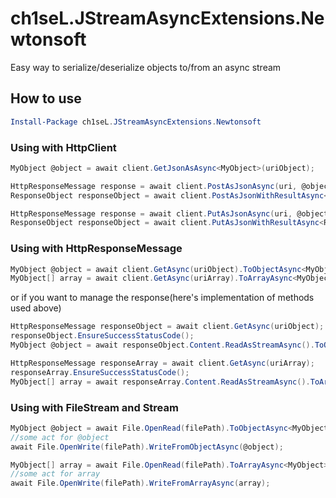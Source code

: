 # ch1seL.JStreamAsyncExtensions.Newtonsoft

Easy way to serialize/deserialize objects to/from an async stream

## How to use

```powershell
Install-Package ch1seL.JStreamAsyncExtensions.Newtonsoft
```

### Using with HttpClient

```c#
MyObject @object = await client.GetJsonAsAsync<MyObject>(uriObject);

HttpResponseMessage response = await client.PostAsJsonAsync(uri, @object)
ResponseObject responseObject = await client.PostAsJsonWithResultAsync<RequestObject,ResponseObject>(uri, requestObject)

HttpResponseMessage response = await client.PutAsJsonAsync(uri, @object)
ResponseObject responseObject = await client.PutAsJsonWithResultAsync<RequestObject,ResponseObject>(uri, requestObject)
```

### Using with HttpResponseMessage

```c#
MyObject @object = await client.GetAsync(uriObject).ToObjectAsync<MyObject>();
MyObject[] array = await client.GetAsync(uriArray).ToArrayAsync<MyObject>();
```

or if you want to manage the response(here's implementation of methods used above)

```c#
HttpResponseMessage responseObject = await client.GetAsync(uriObject);
responseObject.EnsureSuccessStatusCode();
MyObject @object = await responseObject.Content.ReadAsStreamAsync().ToObjectAsync<MyObject>();

HttpResponseMessage responseArray = await client.GetAsync(uriArray);
responseArray.EnsureSuccessStatusCode();
MyObject[] array = await responseArray.Content.ReadAsStreamAsync().ToArrayAsync<MyObject>();
```

### Using with FileStream and Stream

```c#
MyObject @object = await File.OpenRead(filePath).ToObjectAsync<MyObject>();
//some act for @object
await File.OpenWrite(filePath).WriteFromObjectAsync(@object);

MyObject[] array = await File.OpenRead(filePath).ToArrayAsync<MyObject>();
//some act for array
await File.OpenWrite(filePath).WriteFromArrayAsync(array);
```
